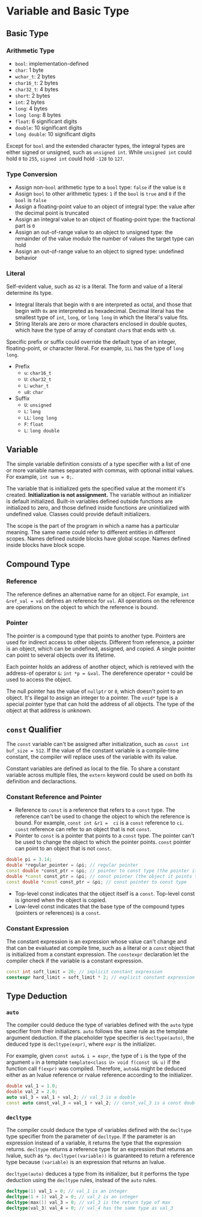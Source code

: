 # Variable and Basic Type

## Basic Type

### Arithmetic Type

- `bool`: implementation-defined
- `char`: 1 byte
- `wchar_t`: 2 bytes
- `char16_t`: 2 bytes
- `char32_t`: 4 bytes
- `short`: 2 bytes
- `int`: 2 bytes
- `long`: 4 bytes
- `long long`: 8 bytes
- `float`: 6 significant digits
- `double`: 10 significant digits
- `long double`: 10 significant digits

Except for `bool` and the extended character types, the integral types are either signed or unsigned, such as `unsigned int`. While `unsigned int` could hold `0` to `255`, `signed int` could hold `-128` to `127`.

### Type Conversion

- Assign non-`bool` arithmetic type to a `bool` type: `false` if the value is `0`
- Assign `bool` to other arithmetic types: `1` if the `bool` is `true` and `0` if the `bool` is `false`
- Assign a floating-point value to an object of integral type: the value after the decimal point is truncated
- Assign an integral value to an object of floating-point type: the fractional part is `0`
- Assign an out-of-range value to an object to unsigned type: the remainder of the value modulo the number of values the target type can hold
- Assign an out-of-range value to an object to signed type: undefined behavior

### Literal

Self-evident value, such as `42` is a literal. The form and value of a literal determine its type.

- Integral literals that begin with `0` are interpreted as octal, and those that begin with `0x` are interpreted as hexadecimal. Decimal literal has the smallest type of `int`, `long`, or `long long` in which the literal's value fits.
- String literals are zero or more characters enclosed in double quotes, which have the type of array of constant `char`s that ends with `\0`.

Specific prefix or suffix could override the default type of an integer, floating-point, or character literal. For example, `1LL` has the type of `long long`.

- Prefix
  - `u`: `char16_t`
  - `U`: `char32_t`
  - `L`: `wchar_t`
  - `u8`: `char`
- Suffix
  - `U`: `unsigned`
  - `L`: `long`
  - `LL`: `long long`
  - `F`: `float`
  - `L`: `long double`

## Variable

The simple variable definition consists of a type specifier with a list of one or more variable names separated with commas, with optional initial values. For example, `int sum = 0;`.

The variable that is initialized gets the specified value at the moment it's created. **Initialization is not assignment.** The variable without an initializer is default initialized. Built-in variables defined outside functions are initialized to zero, and those defined inside functions are uninitialized with undefined value. Classes could provide default initializers.

The scope is the part of the program in which a name has a particular meaning. The same name could refer to different entities in different scopes. Names defined outside blocks have global scope. Names defined inside blocks have block scope.

## Compound Type

### Reference

The reference defines an alternative name for an object. For example, `int &ref_val = val` defines an reference for `val`. All operations on the reference are operations on the object to which the reference is bound.

### Pointer

The pointer is a compound type that points to another type. Pointers are used for indirect access to other objects. Different from reference, a pointer is an object, which can be undefined, assigned, and copied. A single pointer can point to several objects over its lifetime.

Each pointer holds an address of another object, which is retrieved with the address-of operator `&`: `int *p = &val`. The dereference operator `*` could be used to access the object.

The null pointer has the value of `nullptr` or `0`, which doesn't point to an object. It's illegal to assign an integer to a pointer. The `void*` type is a special pointer type that can hold the address of all objects. The type of the object at that address is unknown.

## `const` Qualifier

The `const` variable can't be assigned after initialization, such as `const int buf_size = 512`. If the value of the constant variable is a compile-time constant, the compiler will replace uses of the variable with its value.

Constant variables are defined as local to the file. To share a constant variable across multiple files, the `extern` keyword could be used on both its definition and declaractions.

### Constant Reference and Pointer

- Reference to `const` is a reference that refers to a `const` type. The reference can't be used to change the object to which the reference is bound. For example, `const int &r1 =  ci` is a `const` reference to `ci`. `const` reference can refer to an object that is not `const`.
- Pointer to `const` is a pointer that points to a `const` type. The pointer can't be used to change the object to which the pointer points. `const` pointer can point to an object that is not `const`.

```cpp
double pi = 3.14;
double *regular_pointer = &pi; // regular pointer
const double *const_ptr = &pi; // pointer to const type (the pointer itself could be modified)
double *const const_ptr = &pi; // const pointer (the object it points to could be modified)
const double *const const_ptr = &pi; // const pointer to const type
```

- Top-level const indicates that the object itself is a `const`. Top-level const is ignored when the object is copied.
- Low-level const indicates that the base type of the compound types (pointers or references) is a `const`.

### Constant Expression

The constant expression is an expression whose value can't change and that can be evaluated at compile time, such as a literal or a `const` object that is initialized from a constant expression. The `constexpr` declaration let the compiler check if the variable is a constant expression.

```cpp
const int soft_limit = 20; // implicit constant expression
constexpr hard_limit = soft_limit * 2; // explicit constant expression
```

## Type Deduction

### `auto`

The compiler could deduce the type of variables defined with the `auto` type specifier from their initializers. `auto` follows the same rule as the template argument deduction.
If the placeholder type specifier is `decltype(auto)`, the deduced type is `decltype(expr)`, where `expr` is the initializer.

For example, given `const auto& i = expr`, the type of `i` is the type of the argument `u` in a template `template<class U> void f(const U& u)` if the function call `f(expr)` was compiled. Therefore, `auto&&` might be deduced either as an lvalue reference or rvalue reference according to the initializer.

```cpp
double val_1 = 1.0;
double val_2 = 2.0;
auto val_3 = val_1 + val_2; // val_3 is a double
const auto const_val_3 = val_1 + val_2; // const_val_3 is a const double
```

### `decltype`

The compiler could deduce the type of variables defined with the `decltype` type specifier from the parameter of `decltype`. If the parameter is an expression instead of a variable, it returns the type that the expression returns. `decltype` returns a reference type for an expression that returns an lvalue, such as `*p`. `decltype((variable))` is guaranteed to return a reference type because `(variable)` is an expression that returns an lvalue.

`decltype(auto)` deduces a type from its initializer, but it performs the type deduction using the `decltype` rules, instead of the `auto` rules.

```cpp
decltype(1) val_1 = 0; // val_1 is an integer
decltype(1 + 1) val_2 = 0; // val_2 is an integer
decltype(max()) val_3 = 0; // val_3 is the return type of max
decltype(val_3) val_4 = 0; // val_4 has the same type as val_3
```
